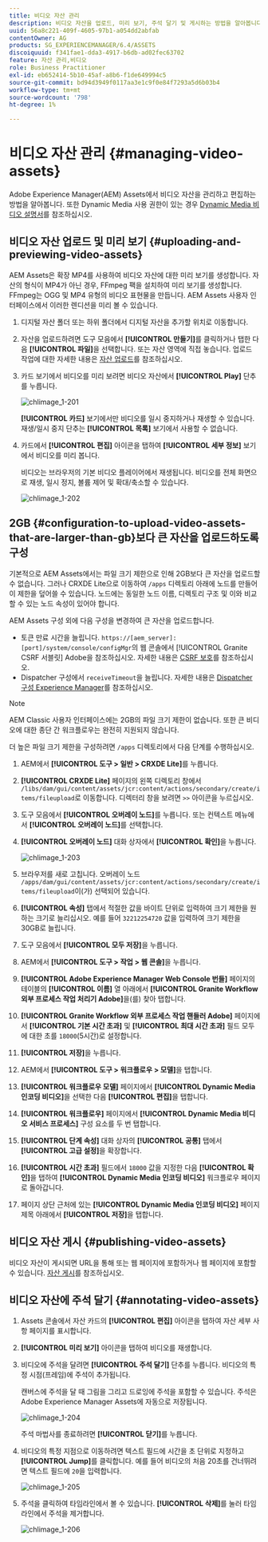 ```yaml
---
title: 비디오 자산 관리
description: 비디오 자산을 업로드, 미리 보기, 주석 달기 및 게시하는 방법을 알아봅니다.
uuid: 56a8c221-409f-4605-97b1-a054dd2abfab
contentOwner: AG
products: SG_EXPERIENCEMANAGER/6.4/ASSETS
discoiquuid: f341fae1-dda3-4917-b6db-ad02fec63702
feature: 자산 관리,비디오
role: Business Practitioner
exl-id: eb652414-5b10-45af-a8b6-f1de649994c5
source-git-commit: bd94d3949f0117aa3e1c9f0e84f7293a5d6b03b4
workflow-type: tm+mt
source-wordcount: '798'
ht-degree: 1%

---
```


# 비디오 자산 관리 {#managing-video-assets}

Adobe Experience Manager(AEM) Assets에서 비디오 자산을 관리하고 편집하는 방법을 알아봅니다. 또한 Dynamic Media 사용 권한이 있는 경우 [Dynamic Media 비디오 설명서](video.md)를 참조하십시오.

## 비디오 자산 업로드 및 미리 보기 {#uploading-and-previewing-video-assets}

AEM Assets은 확장 MP4를 사용하여 비디오 자산에 대한 미리 보기를 생성합니다. 자산의 형식이 MP4가 아닌 경우, FFmpeg 팩을 설치하여 미리 보기를 생성합니다. FFmpeg는 OGG 및 MP4 유형의 비디오 표현물을 만듭니다. AEM Assets 사용자 인터페이스에서 이러한 렌디션을 미리 볼 수 있습니다.

1. 디지털 자산 폴더 또는 하위 폴더에서 디지털 자산을 추가할 위치로 이동합니다.
1. 자산을 업로드하려면 도구 모음에서 **[!UICONTROL 만들기]**&#x200B;를 클릭하거나 탭한 다음 **[!UICONTROL 파일]**&#x200B;을 선택합니다. 또는 자산 영역에 직접 놓습니다. 업로드 작업에 대한 자세한 내용은 [자산 업로드](managing-assets-touch-ui.md#uploading-assets)를 참조하십시오.
1. 카드 보기에서 비디오를 미리 보려면 비디오 자산에서 **[!UICONTROL Play]** 단추를 누릅니다.

   ![chlimage_1-201](assets/chlimage_1-201.png)

   **[!UICONTROL 카드]** 보기에서만 비디오를 일시 중지하거나 재생할 수 있습니다. 재생/일시 중지 단추는 **[!UICONTROL 목록]** 보기에서 사용할 수 없습니다.

1. 카드에서 **[!UICONTROL 편집]** 아이콘을 탭하여 **[!UICONTROL 세부 정보]** 보기에서 비디오를 미리 봅니다.

   비디오는 브라우저의 기본 비디오 플레이어에서 재생됩니다. 비디오를 전체 화면으로 재생, 일시 정지, 볼륨 제어 및 확대/축소할 수 있습니다.

   ![chlimage_1-202](assets/chlimage_1-202.png)

## 2GB {#configuration-to-upload-video-assets-that-are-larger-than-gb}보다 큰 자산을 업로드하도록 구성

기본적으로 AEM Assets에서는 파일 크기 제한으로 인해 2GB보다 큰 자산을 업로드할 수 없습니다. 그러나 CRXDE Lite으로 이동하여 `/apps` 디렉토리 아래에 노드를 만들어 이 제한을 덮어쓸 수 있습니다. 노드에는 동일한 노드 이름, 디렉토리 구조 및 이와 비교할 수 있는 노드 속성이 있어야 합니다.

AEM Assets 구성 외에 다음 구성을 변경하여 큰 자산을 업로드합니다.

* 토큰 만료 시간을 늘립니다. `https://[aem_server]:[port]/system/console/configMgr`의 웹 콘솔에서 [!UICONTROL Granite CSRF 서블릿] Adobe을 참조하십시오. 자세한 내용은 [CSRF 보호](/help/sites-developing/csrf-protection.md)를 참조하십시오.
* Dispatcher 구성에서 `receiveTimeout`을 늘립니다. 자세한 내용은 [Dispatcher 구성 Experience Manager](https://docs.adobe.com/content/help/en/experience-manager-dispatcher/using/configuring/dispatcher-configuration.html#renders-options)를 참조하십시오.

>[!NOTE]
>
>AEM Classic 사용자 인터페이스에는 2GB의 파일 크기 제한이 없습니다. 또한 큰 비디오에 대한 종단 간 워크플로우는 완전히 지원되지 않습니다.

더 높은 파일 크기 제한을 구성하려면 `/apps` 디렉토리에서 다음 단계를 수행하십시오.

1. AEM에서 **[!UICONTROL 도구 > 일반 > CRXDE Lite]**&#x200B;를 누릅니다.
1. **[!UICONTROL CRXDE Lite]** 페이지의 왼쪽 디렉토리 창에서 `/libs/dam/gui/content/assets/jcr:content/actions/secondary/create/items/fileupload`로 이동합니다. 디렉터리 창을 보려면 `>>` 아이콘을 누르십시오.
1. 도구 모음에서 **[!UICONTROL 오버레이 노드]**&#x200B;를 누릅니다. 또는 컨텍스트 메뉴에서 **[!UICONTROL 오버레이 노드]**&#x200B;를 선택합니다.
1. **[!UICONTROL 오버레이 노드]** 대화 상자에서 **[!UICONTROL 확인]**&#x200B;을 누릅니다.

   ![chlimage_1-203](assets/chlimage_1-203.png)

1. 브라우저를 새로 고칩니다. 오버레이 노드 `/apps/dam/gui/content/assets/jcr:content/actions/secondary/create/items/fileupload`이(가) 선택되어 있습니다.
1. **[!UICONTROL 속성]** 탭에서 적절한 값을 바이트 단위로 입력하여 크기 제한을 원하는 크기로 늘리십시오. 예를 들어 `32212254720` 값을 입력하여 크기 제한을 30GB로 늘립니다.

1. 도구 모음에서 **[!UICONTROL 모두 저장]**&#x200B;을 누릅니다.
1. AEM에서 **[!UICONTROL 도구 > 작업 > 웹 콘솔]**&#x200B;을 누릅니다.
1. **[!UICONTROL Adobe Experience Manager Web Console 번들]** 페이지의 테이블의 **[!UICONTROL 이름]** 열 아래에서 **[!UICONTROL Granite Workflow 외부 프로세스 작업 처리기 Adobe]**&#x200B;을(를) 찾아 탭합니다.
1. **[!UICONTROL Granite Workflow 외부 프로세스 작업 핸들러 Adobe]** 페이지에서 **[!UICONTROL 기본 시간 초과]** 및 **[!UICONTROL 최대 시간 초과]** 필드 모두에 대한 초를 `18000`(5시간)로 설정합니다.
1. **[!UICONTROL 저장]**&#x200B;을 누릅니다.
1. AEM에서 **[!UICONTROL 도구 > 워크플로우 > 모델]**&#x200B;을 탭합니다.
1. **[!UICONTROL 워크플로우 모델]** 페이지에서 **[!UICONTROL Dynamic Media 인코딩 비디오]**&#x200B;을 선택한 다음 **[!UICONTROL 편집]**&#x200B;을 탭합니다.
1. **[!UICONTROL 워크플로우]** 페이지에서 **[!UICONTROL Dynamic Media 비디오 서비스 프로세스]** 구성 요소를 두 번 탭합니다.
1. **[!UICONTROL 단계 속성]** 대화 상자의 **[!UICONTROL 공통]** 탭에서 **[!UICONTROL 고급 설정]**&#x200B;을 확장합니다.
1. **[!UICONTROL 시간 초과]** 필드에서 `18000` 값을 지정한 다음 **[!UICONTROL 확인]**&#x200B;을 탭하여 **[!UICONTROL Dynamic Media 인코딩 비디오]** 워크플로우 페이지로 돌아갑니다.
1. 페이지 상단 근처에 있는 **[!UICONTROL Dynamic Media 인코딩 비디오]** 페이지 제목 아래에서 **[!UICONTROL 저장]**&#x200B;을 탭합니다.

## 비디오 자산 게시 {#publishing-video-assets}

비디오 자산이 게시되면 URL을 통해 또는 웹 페이지에 포함하거나 웹 페이지에 포함할 수 있습니다. [자산 게시](publishing-dynamicmedia-assets.md)를 참조하십시오.

## 비디오 자산에 주석 달기 {#annotating-video-assets}

1. Assets 콘솔에서 자산 카드의 **[!UICONTROL 편집]** 아이콘을 탭하여 자산 세부 사항 페이지를 표시합니다.
1. **[!UICONTROL 미리 보기]** 아이콘을 탭하여 비디오를 재생합니다.
1. 비디오에 주석을 달려면 **[!UICONTROL 주석 달기]** 단추를 누릅니다. 비디오의 특정 시점(프레임)에 주석이 추가됩니다.

   캔버스에 주석을 달 때 그림을 그리고 드로잉에 주석을 포함할 수 있습니다. 주석은 Adobe Experience Manager Assets에 자동으로 저장됩니다.

   ![chlimage_1-204](assets/chlimage_1-204.png)

   주석 마법사를 종료하려면 **[!UICONTROL 닫기]**&#x200B;를 누릅니다.

1. 비디오의 특정 지점으로 이동하려면 텍스트 필드에 시간을 초 단위로 지정하고 **[!UICONTROL Jump]**&#x200B;를 클릭합니다. 예를 들어 비디오의 처음 20초를 건너뛰려면 텍스트 필드에 `20`을 입력합니다.

   ![chlimage_1-205](assets/chlimage_1-205.png)

1. 주석을 클릭하여 타임라인에서 볼 수 있습니다. **[!UICONTROL 삭제]**&#x200B;를 눌러 타임라인에서 주석을 제거합니다.

   ![chlimage_1-206](assets/chlimage_1-206.png)
